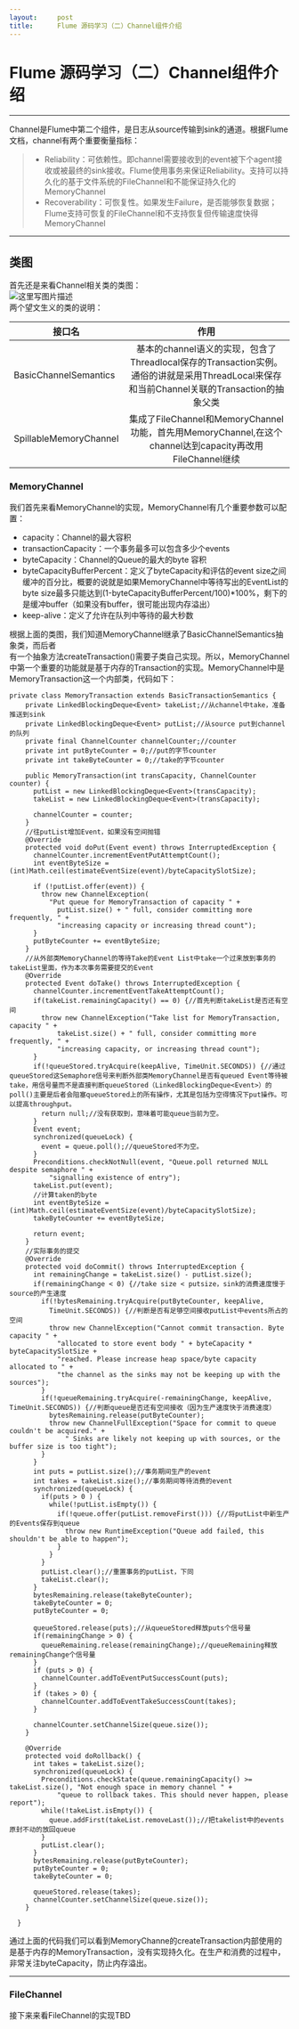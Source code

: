 ```yaml
---
layout:     post
title:      Flume 源码学习（二）Channel组件介绍
---
```

<div id="article_content" class="article_content clearfix csdn-tracking-statistics" data-pid="blog" data-mod="popu_307" data-dsm="post">
								            <div id="content_views" class="markdown_views prism-atom-one-dark">
							<!-- flowchart 箭头图标 勿删 -->
							<svg xmlns="http://www.w3.org/2000/svg" style="display: none;"><path stroke-linecap="round" d="M5,0 0,2.5 5,5z" id="raphael-marker-block" style="-webkit-tap-highlight-color: rgba(0, 0, 0, 0);"></path></svg>
							<h1 id="flume-源码学习二channel组件介绍">Flume 源码学习（二）Channel组件介绍</h1>

<hr>

<p>Channel是Flume中第二个组件，是日志从source传输到sink的通道。根据Flume文档，channel有两个重要衡量指标：</p>

<blockquote>
  <ul>
  <li>Reliability：可依赖性。即channel需要接收到的event被下个agent接收或被最终的sink接收。Flume使用事务来保证Reliability。支持可以持久化的基于文件系统的FileChannel和不能保证持久化的MemoryChannel</li>
  <li>Recoverability：可恢复性。如果发生Failure，是否能够恢复数据；Flume支持可恢复的FileChannel和不支持恢复但传输速度快得MemoryChannel</li>
  </ul>
</blockquote>

<hr>

<h2 id="类图">类图</h2>

<p>首先还是来看Channel相关类的类图： <br>
<img src="https://img-blog.csdn.net/20160310181809867" alt="这里写图片描述" title=""> <br>
两个望文生义的类的说明：</p>

<table>
<thead>
<tr>
  <th>接口名</th>
  <th align="center">作用</th>
</tr>
</thead>
<tbody><tr>
  <td>BasicChannelSemantics</td>
  <td align="center">基本的channel语义的实现，包含了Threadlocal保存的Transaction实例。通俗的讲就是采用ThreadLocal来保存和当前Channel关联的Transaction的抽象父类</td>
</tr>
<tr>
  <td>SpillableMemoryChannel</td>
  <td align="center">集成了FileChannel和MemoryChannel功能，首先用MemoryChannel,在这个channel达到capacity再改用FileChannel继续</td>
</tr>
</tbody></table>




<h3 id="memorychannel">MemoryChannel</h3>

<p>我们首先来看MemoryChannel的实现，MemoryChannel有几个重要参数可以配置：</p>

<ul>
<li>capacity：Channel的最大容积</li>
<li>transactionCapacity：一个事务最多可以包含多少个events</li>
<li>byteCapacity：Channel的Queue的最大的byte 容积</li>
<li>byteCapacityBufferPercent：定义了byteCapacity和评估的event size之间缓冲的百分比，概要的说就是如果MemoryChannel中等待写出的EventList的byte size最多只能达到(1-byteCapacityBufferPercent/100)*100%，剩下的是缓冲buffer（如果没有buffer，很可能出现内存溢出）</li>
<li>keep-alive：定义了允许在队列中等待的最大秒数</li>
</ul>

<p>根据上面的类图，我们知道MemoryChannel继承了BasicChannelSemantics抽象类，而后者 <br>
有一个抽象方法createTransaction()需要子类自己实现。所以，MemoryChannel中第一个重要的功能就是基于内存的Transaction的实现。MemoryChannel中是MemoryTransaction这一个内部类，代码如下：</p>



<pre class="prettyprint"><code class="language-java hljs "><span class="hljs-keyword">private</span> <span class="hljs-class"><span class="hljs-keyword">class</span> <span class="hljs-title">MemoryTransaction</span> <span class="hljs-keyword">extends</span> <span class="hljs-title">BasicTransactionSemantics</span> {</span>
    <span class="hljs-keyword">private</span> LinkedBlockingDeque&lt;Event&gt; takeList;<span class="hljs-comment">//从channel中take，准备推送到sink</span>
    <span class="hljs-keyword">private</span> LinkedBlockingDeque&lt;Event&gt; putList;<span class="hljs-comment">//从source put到channel的队列</span>
    <span class="hljs-keyword">private</span> <span class="hljs-keyword">final</span> ChannelCounter channelCounter;<span class="hljs-comment">//counter</span>
    <span class="hljs-keyword">private</span> <span class="hljs-keyword">int</span> putByteCounter = <span class="hljs-number">0</span>;<span class="hljs-comment">//put的字节counter</span>
    <span class="hljs-keyword">private</span> <span class="hljs-keyword">int</span> takeByteCounter = <span class="hljs-number">0</span>;<span class="hljs-comment">//take的字节counter</span>

    <span class="hljs-keyword">public</span> <span class="hljs-title">MemoryTransaction</span>(<span class="hljs-keyword">int</span> transCapacity, ChannelCounter counter) {
      putList = <span class="hljs-keyword">new</span> LinkedBlockingDeque&lt;Event&gt;(transCapacity);
      takeList = <span class="hljs-keyword">new</span> LinkedBlockingDeque&lt;Event&gt;(transCapacity);

      channelCounter = counter;
    }
    <span class="hljs-comment">//往putList增加Event，如果没有空间抛错</span>
    <span class="hljs-annotation">@Override</span>
    <span class="hljs-keyword">protected</span> <span class="hljs-keyword">void</span> <span class="hljs-title">doPut</span>(Event event) <span class="hljs-keyword">throws</span> InterruptedException {
      channelCounter.incrementEventPutAttemptCount();
      <span class="hljs-keyword">int</span> eventByteSize = (<span class="hljs-keyword">int</span>)Math.ceil(estimateEventSize(event)/byteCapacitySlotSize);

      <span class="hljs-keyword">if</span> (!putList.offer(event)) {
        <span class="hljs-keyword">throw</span> <span class="hljs-keyword">new</span> ChannelException(
          <span class="hljs-string">"Put queue for MemoryTransaction of capacity "</span> +
            putList.size() + <span class="hljs-string">" full, consider committing more frequently, "</span> +
            <span class="hljs-string">"increasing capacity or increasing thread count"</span>);
      }
      putByteCounter += eventByteSize;
    }
    <span class="hljs-comment">//从外部类MemoryChannel的等待Take的Event List中take一个过来放到事务的takeList里面，作为本次事务需要提交的Event</span>
    <span class="hljs-annotation">@Override</span>
    <span class="hljs-keyword">protected</span> Event <span class="hljs-title">doTake</span>() <span class="hljs-keyword">throws</span> InterruptedException {
      channelCounter.incrementEventTakeAttemptCount();
      <span class="hljs-keyword">if</span>(takeList.remainingCapacity() == <span class="hljs-number">0</span>) {<span class="hljs-comment">//首先判断takeList是否还有空间</span>
        <span class="hljs-keyword">throw</span> <span class="hljs-keyword">new</span> ChannelException(<span class="hljs-string">"Take list for MemoryTransaction, capacity "</span> +
            takeList.size() + <span class="hljs-string">" full, consider committing more frequently, "</span> +
            <span class="hljs-string">"increasing capacity, or increasing thread count"</span>);
      }
      <span class="hljs-keyword">if</span>(!queueStored.tryAcquire(keepAlive, TimeUnit.SECONDS)) {<span class="hljs-comment">//通过queueStored这Semaphore信号来判断外部类MemoryChannel是否有queued Event等待被take，用信号量而不是直接判断queueStored（LinkedBlockingDeque&lt;Event&gt;）的poll()主要是后者会阻塞queueStored上的所有操作，尤其是包括为空得情况下put操作。可以提高throughput。</span>
        <span class="hljs-keyword">return</span> <span class="hljs-keyword">null</span>;<span class="hljs-comment">//没有获取到，意味着可能queue当前为空。</span>
      }
      Event event;
      <span class="hljs-keyword">synchronized</span>(queueLock) {
        event = queue.poll();<span class="hljs-comment">//queueStored不为空。</span>
      }
      Preconditions.checkNotNull(event, <span class="hljs-string">"Queue.poll returned NULL despite semaphore "</span> +
          <span class="hljs-string">"signalling existence of entry"</span>);
      takeList.put(event);
      <span class="hljs-comment">//计算taken的byte</span>
      <span class="hljs-keyword">int</span> eventByteSize = (<span class="hljs-keyword">int</span>)Math.ceil(estimateEventSize(event)/byteCapacitySlotSize);
      takeByteCounter += eventByteSize;

      <span class="hljs-keyword">return</span> event;
    }
    <span class="hljs-comment">//实际事务的提交</span>
    <span class="hljs-annotation">@Override</span>
    <span class="hljs-keyword">protected</span> <span class="hljs-keyword">void</span> <span class="hljs-title">doCommit</span>() <span class="hljs-keyword">throws</span> InterruptedException {
      <span class="hljs-keyword">int</span> remainingChange = takeList.size() - putList.size();
      <span class="hljs-keyword">if</span>(remainingChange &lt; <span class="hljs-number">0</span>) {<span class="hljs-comment">//take size &lt; putsize，sink的消费速度慢于source的产生速度</span>
        <span class="hljs-keyword">if</span>(!bytesRemaining.tryAcquire(putByteCounter, keepAlive,
          TimeUnit.SECONDS)) {<span class="hljs-comment">//判断是否有足够空间接收putList中events所占的空间</span>
          <span class="hljs-keyword">throw</span> <span class="hljs-keyword">new</span> ChannelException(<span class="hljs-string">"Cannot commit transaction. Byte capacity "</span> +
            <span class="hljs-string">"allocated to store event body "</span> + byteCapacity * byteCapacitySlotSize +
            <span class="hljs-string">"reached. Please increase heap space/byte capacity allocated to "</span> +
            <span class="hljs-string">"the channel as the sinks may not be keeping up with the sources"</span>);
        }
        <span class="hljs-keyword">if</span>(!queueRemaining.tryAcquire(-remainingChange, keepAlive, TimeUnit.SECONDS)) {<span class="hljs-comment">//判断queue是否还有空间接收（因为生产速度快于消费速度）</span>
          bytesRemaining.release(putByteCounter);
          <span class="hljs-keyword">throw</span> <span class="hljs-keyword">new</span> ChannelFullException(<span class="hljs-string">"Space for commit to queue couldn't be acquired."</span> +
              <span class="hljs-string">" Sinks are likely not keeping up with sources, or the buffer size is too tight"</span>);
        }
      }
      <span class="hljs-keyword">int</span> puts = putList.size();<span class="hljs-comment">//事务期间生产的event</span>
      <span class="hljs-keyword">int</span> takes = takeList.size();<span class="hljs-comment">//事务期间等待消费的event</span>
      <span class="hljs-keyword">synchronized</span>(queueLock) {
        <span class="hljs-keyword">if</span>(puts &gt; <span class="hljs-number">0</span> ) {
          <span class="hljs-keyword">while</span>(!putList.isEmpty()) {
            <span class="hljs-keyword">if</span>(!queue.offer(putList.removeFirst())) {<span class="hljs-comment">//将putList中新生产的Events保存到queue</span>
              <span class="hljs-keyword">throw</span> <span class="hljs-keyword">new</span> RuntimeException(<span class="hljs-string">"Queue add failed, this shouldn't be able to happen"</span>);
            }
          }
        }
        putList.clear();<span class="hljs-comment">//重置事务的putList，下同</span>
        takeList.clear();
      }
      bytesRemaining.release(takeByteCounter);
      takeByteCounter = <span class="hljs-number">0</span>;
      putByteCounter = <span class="hljs-number">0</span>;

      queueStored.release(puts);<span class="hljs-comment">//从queueStored释放puts个信号量</span>
      <span class="hljs-keyword">if</span>(remainingChange &gt; <span class="hljs-number">0</span>) {
        queueRemaining.release(remainingChange);<span class="hljs-comment">//queueRemaining释放remainingChange个信号量</span>
      }
      <span class="hljs-keyword">if</span> (puts &gt; <span class="hljs-number">0</span>) {
        channelCounter.addToEventPutSuccessCount(puts);
      }
      <span class="hljs-keyword">if</span> (takes &gt; <span class="hljs-number">0</span>) {
        channelCounter.addToEventTakeSuccessCount(takes);
      }

      channelCounter.setChannelSize(queue.size());
    }

    <span class="hljs-annotation">@Override</span>
    <span class="hljs-keyword">protected</span> <span class="hljs-keyword">void</span> <span class="hljs-title">doRollback</span>() {
      <span class="hljs-keyword">int</span> takes = takeList.size();
      <span class="hljs-keyword">synchronized</span>(queueLock) {
        Preconditions.checkState(queue.remainingCapacity() &gt;= takeList.size(), <span class="hljs-string">"Not enough space in memory channel "</span> +
            <span class="hljs-string">"queue to rollback takes. This should never happen, please report"</span>);
        <span class="hljs-keyword">while</span>(!takeList.isEmpty()) {
          queue.addFirst(takeList.removeLast());<span class="hljs-comment">//把takelist中的events原封不动的放回queue</span>
        }
        putList.clear();
      }
      bytesRemaining.release(putByteCounter);
      putByteCounter = <span class="hljs-number">0</span>;
      takeByteCounter = <span class="hljs-number">0</span>;

      queueStored.release(takes);
      channelCounter.setChannelSize(queue.size());
    }

  }</code></pre>

<p>通过上面的代码我们可以看到MemoryChanne的createTransaction内部使用的是基于内存的MemoryTransaction，没有实现持久化。在生产和消费的过程中，非常关注byteCapacity，防止内存溢出。</p>

<hr>



<h3 id="filechannel">FileChannel</h3>

<p>接下来来看FileChannel的实现TBD</p>            </div>
						<link href="https://csdnimg.cn/release/phoenix/mdeditor/markdown_views-9e5741c4b9.css" rel="stylesheet">
                </div>